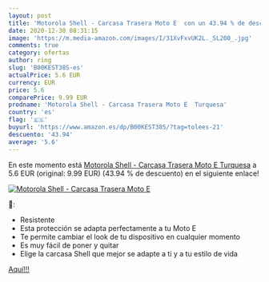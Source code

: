 ```yaml
---
layout: post
title: 'Motorola Shell - Carcasa Trasera Moto E  con un 43.94 % de descuento'
date: 2020-12-30 08:31:15
image: 'https://m.media-amazon.com/images/I/31XvFxvUK2L._SL200_.jpg'
comments: true
category: ofertas
author: ring
slug: 'B00KEST38S-es'
actualPrice: 5.6 EUR
currency: EUR
price: 5.6
comparePrice: 9.99 EUR
prodname: 'Motorola Shell - Carcasa Trasera Moto E  Turquesa'
country: 'es'
flag: '🇪🇸'
buyurl: 'https://www.amazon.es/dp/B00KEST38S/?tag=tolees-21'
descuento: '43.94'
average: '5.6'
---
```


En este momento está [Motorola Shell - Carcasa Trasera Moto E  Turquesa](https://www.amazon.es/dp/B00KEST38S/?tag=tolees-21) a 5.6 EUR (original: 9.99 EUR) (43.94 %  de descuento) en el siguiente enlace!

[![Motorola Shell - Carcasa Trasera Moto E ](https://m.media-amazon.com/images/I/31XvFxvUK2L._SL200_.jpg)](https://www.amazon.es/dp/B00KEST38S/?tag=tolees-21)

🔎:

- Resistente
- Esta protección se adapta perfectamente a tu Moto E
- Te permite cambiar el look de tu dispositivo en cualquier momento
- Es muy fácil de poner y quitar
- Elige la carcasa Shell que mejor se adapte a ti y a tu estilo de vida

[Aquí!!!](https://www.amazon.es/dp/B00KEST38S/?tag=tolees-21)
